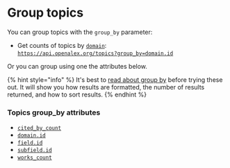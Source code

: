 # Group topics

You can group topics with the `group_by` parameter:

* Get counts of topics by [`domain`](../topics/topic-object.md#domain):\
  [`https://api.openalex.org/topics?group_by=domain.id`](https://api.openalex.org/topics?group_by=domain.id)

Or you can group using one the attributes below.

{% hint style="info" %}
It's best to [read about group by](../../how-to-use-the-api/get-groups-of-entities.md) before trying these out. It will show you how results are formatted, the number of results returned, and how to sort results.
{% endhint %}

### Topics group_by attributes

* [`cited_by_count`](./topic-object.md#cited_by_count)
* [`domain.id`](./topic-object.md#domain)
* [`field.id`](./topic-object.md#field)
* [`subfield.id`](./topic-object.md#subfield)
* [`works_count`](./topic-object.md#works_count)
